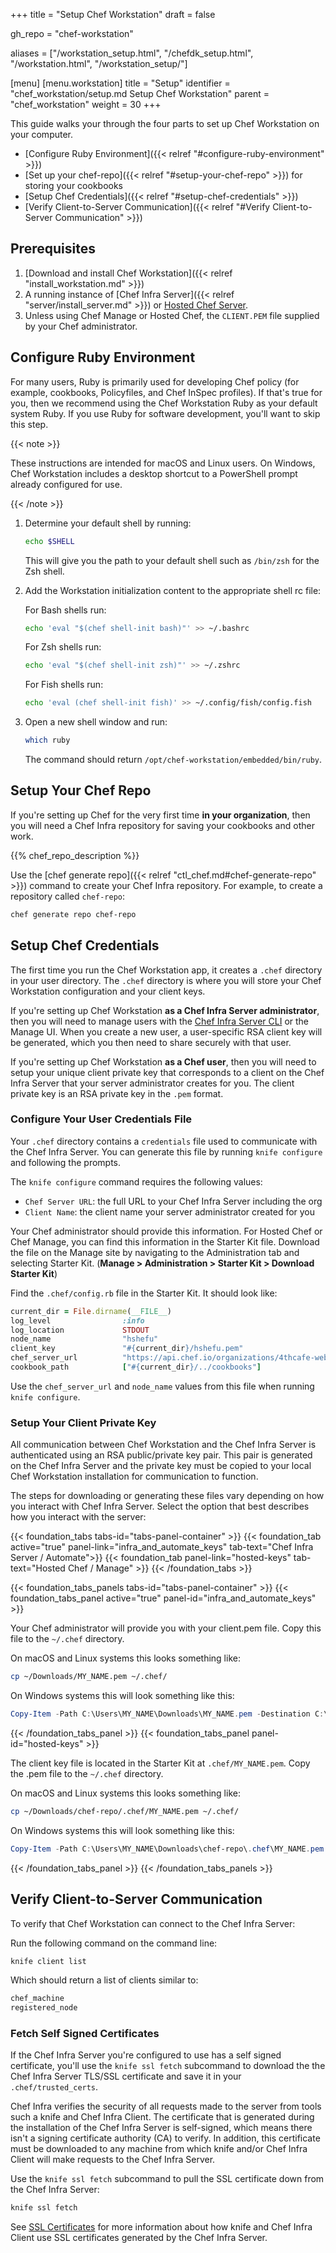 +++
title = "Setup Chef Workstation"
draft = false

gh_repo = "chef-workstation"

aliases = ["/workstation_setup.html", "/chefdk_setup.html", "/workstation.html", "/workstation_setup/"]

[menu]
  [menu.workstation]
    title = "Setup"
    identifier = "chef_workstation/setup.md Setup Chef Workstation"
    parent = "chef_workstation"
    weight = 30
+++

This guide walks your through the four parts to set up Chef Workstation on your computer.

* [Configure Ruby Environment]({{< relref "#configure-ruby-environment" >}})
* [Set up your chef-repo]({{< relref "#setup-your-chef-repo" >}}) for storing your cookbooks
* [Setup Chef Credentials]({{< relref "#setup-chef-credentials" >}})
* [Verify Client-to-Server Communication]({{< relref "#Verify Client-to-Server Communication" >}})

## Prerequisites

1. [Download and install Chef Workstation]({{< relref "install_workstation.md" >}})
1. A running instance of [Chef Infra Server]({{< relref "server/install_server.md" >}}) or [Hosted Chef Server](https://manage.chef.io/signup).
1. Unless using Chef Manage or Hosted Chef, the `CLIENT.PEM` file supplied by your Chef administrator.

## Configure Ruby Environment

For many users, Ruby is primarily used for developing Chef policy (for example, cookbooks, Policyfiles, and Chef InSpec profiles). If that's true for you, then we recommend using the Chef Workstation Ruby as your default system Ruby. If you use Ruby for software development, you'll want to skip this step.

{{< note >}}

These instructions are intended for macOS and Linux users. On Windows, Chef Workstation includes a desktop shortcut to a PowerShell prompt already configured for use.

{{< /note >}}

 1. Determine your default shell by running:

    ```bash
    echo $SHELL
    ```

    This will give you the path to your default shell such as `/bin/zsh` for the Zsh shell.

 1. Add the Workstation initialization content to the appropriate shell rc file:

    For Bash shells run:

    ``` bash
    echo 'eval "$(chef shell-init bash)"' >> ~/.bashrc
    ```

    For Zsh shells run:

    ``` bash
    echo 'eval "$(chef shell-init zsh)"' >> ~/.zshrc
    ```

    For Fish shells run:

    ``` bash
    echo 'eval (chef shell-init fish)' >> ~/.config/fish/config.fish
    ```

 1. Open a new shell window and run:

    ```bash
    which ruby
    ```

    The command should return `/opt/chef-workstation/embedded/bin/ruby`.

## Setup Your Chef Repo

If you're setting up Chef for the very first time **in your organization**, then you will need a Chef Infra repository for saving your cookbooks and other work.

{{% chef_repo_description %}}

Use the [chef generate repo]({{< relref "ctl_chef.md#chef-generate-repo" >}}) command to create your Chef Infra repository. For example, to create a repository called `chef-repo`:

``` bash
chef generate repo chef-repo
```

## Setup Chef Credentials

The first time you run the Chef Workstation app, it creates a `.chef` directory in your user directory. The `.chef` directory is where you will store your Chef Workstation configuration and your client keys.

If you're setting up Chef Workstation **as a Chef Infra Server administrator**, then you will need to manage users with the [Chef Infra Server CLI](https://docs.chef.io/server/ctl_chef_server/#user-management) or the Manage UI. When you create a new user, a user-specific RSA client key will be generated, which you then need to share securely with that user.

If you're setting up Chef Workstation **as a Chef user**, then you will need to setup your unique client private key that corresponds to a client on the Chef Infra Server that your server administrator creates for you. The client private key is an RSA private key in the `.pem` format.

### Configure Your User Credentials File

Your `.chef` directory contains a `credentials` file used to communicate with the Chef Infra Server. You can generate this file by running `knife configure` and following the prompts.

The `knife configure` command requires the following values:

- `Chef Server URL`: the full URL to your Chef Infra Server including the org
- `Client Name`: the client name your server administrator created for you

Your Chef administrator should provide this information. For Hosted Chef or Chef Manage, you can find this information in the Starter Kit file. Download the file on the Manage site by navigating to the Administration tab and selecting Starter Kit. (**Manage > Administration > Starter Kit > Download Starter Kit**)

Find the `.chef/config.rb` file in the Starter Kit. It should look like:

```ruby
current_dir = File.dirname(__FILE__)
log_level                :info
log_location             STDOUT
node_name                "hshefu"
client_key               "#{current_dir}/hshefu.pem"
chef_server_url          "https://api.chef.io/organizations/4thcafe-web-team"
cookbook_path            ["#{current_dir}/../cookbooks"]
```

Use the `chef_server_url` and `node_name` values from this file when running `knife configure`.

### Setup Your Client Private Key

All communication between Chef Workstation and the Chef Infra Server is authenticated using an RSA public/private key pair. This pair is generated on the Chef Infra Server and the private key must be copied to your local Chef Workstation installation for communication to function.

The steps for downloading or generating these files vary depending on how you interact with Chef Infra Server. Select the option that best describes how you interact with the server:

<!----Tabs Section--->
{{< foundation_tabs tabs-id="tabs-panel-container" >}}
{{< foundation_tab active="true" panel-link="infra_and_automate_keys" tab-text="Chef Infra Server / Automate">}}
{{< foundation_tab panel-link="hosted-keys" tab-text="Hosted Chef / Manage" >}}
{{< /foundation_tabs >}}
<!----End Tabs --->

<!----Panels Section --->
{{< foundation_tabs_panels tabs-id="tabs-panel-container" >}}
{{< foundation_tabs_panel active="true" panel-id="infra_and_automate_keys" >}}

Your Chef administrator will provide you with your client.pem file. Copy this file to the `~/.chef` directory.

On macOS and Linux systems this looks something like:

```bash
cp ~/Downloads/MY_NAME.pem ~/.chef/
```

On Windows systems this will look something like this:

```powershell
Copy-Item -Path C:\Users\MY_NAME\Downloads\MY_NAME.pem -Destination C:\Users\MY_NAME\.chef\
```

{{< /foundation_tabs_panel >}}
{{< foundation_tabs_panel panel-id="hosted-keys" >}}

The client key file is located in the Starter Kit at `.chef/MY_NAME.pem`. Copy the .pem file to the `~/.chef` directory.

On macOS and Linux systems this looks something like:

```bash
cp ~/Downloads/chef-repo/.chef/MY_NAME.pem ~/.chef/
```

On Windows systems this will look something like this:

```powershell
Copy-Item -Path C:\Users\MY_NAME\Downloads\chef-repo\.chef\MY_NAME.pem -Destination C:\Users\MY_NAME\.chef\
```

{{< /foundation_tabs_panel >}}
{{< /foundation_tabs_panels >}}
<!----End Panels --->

## Verify Client-to-Server Communication

To verify that Chef Workstation can connect to the Chef Infra Server:

Run the following command on the command line:

``` bash
knife client list
```

Which should return a list of clients similar to:

``` bash
chef_machine
registered_node
```

### Fetch Self Signed Certificates

If the Chef Infra Server you're configured to use has a self signed certificate, you'll use the `knife ssl fetch` subcommand to download the the Chef Infra Server TLS/SSL certificate and save it in your `.chef/trusted_certs`.

Chef Infra verifies the security of all requests made to the server from tools such a knife and Chef Infra Client. The certificate that is generated during the installation of the Chef Infra Server is self-signed, which means there isn't a signing certificate authority (CA) to verify. In addition, this certificate must be downloaded to any machine from which knife and/or Chef Infra Client will make requests to the Chef Infra Server.

Use the `knife ssl fetch` subcommand to pull the SSL certificate down from the Chef Infra Server:

``` bash
knife ssl fetch
```

See [SSL Certificates](/chef_client_security/#ssl-certificates) for more information about how knife and Chef Infra Client use SSL certificates generated by the Chef Infra Server.
